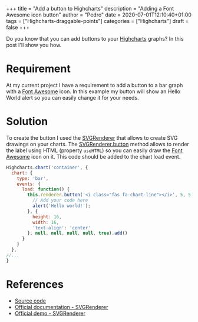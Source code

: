 +++
title = "Add a button to Highcharts"
description = "Adding a Font Awesome icon button"
author = "Pedro"
date = 2020-07-01T12:10:40+01:00
tags = ["Highcharts-draggable-points"]
categories = ["Highcharts"]
draft = false
+++

Do you know that you can add buttons to your [Highcharts](https://www.highcharts.com/) graphs? In this post I'll show you how.

# Requirement
At my current project I have a requirement to add a button to a bar graph with a [Font Awesome](https://fontawesome.com/) icon. In this example my button will show an Hello World alert so you can easily change it for your needs.

# Solution
To create the button I used the [SVGRenderer](https://api.highcharts.com/class-reference/Highcharts.SVGRenderer) that allows to create SVG drawings on your charts. The [SVGRenderer.button](https://api.highcharts.com/class-reference/Highcharts.SVGRenderer#button) method allows to render the label using HTML (property `useHTML`) so you can easily draw the [Font Awesome](https://fontawesome.com/) icon on it. This code should be added to the chart load event. 

```js
Highcharts.chart('container', {
  chart: {
    type: 'bar',
    events: {
      load: function() {
        this.renderer.button('<i class="fas fa-chart-line"></i>', 5, 5, function() {
          // Add your code here
          alert('Hello world!');
        }, {
          height: 16,
          width: 16,
          'text-align': 'center'
        }, null, null, null, null, true).add()
      }
    }
  },
//...
}
``` 

# References
* [Source code](https://jsfiddle.net/petipalmares/8hzq4gaL/)
* [Official documentation - SVGRenderer](https://api.highcharts.com/class-reference/Highcharts.SVGRenderer)
* [Official demo - SVGRenderer](https://www.highcharts.com/demo/renderer)